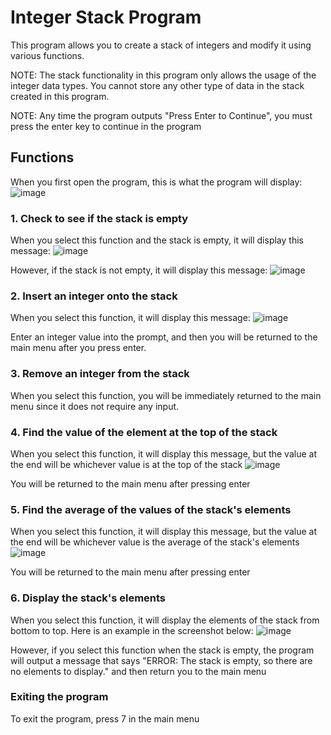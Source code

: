 # Integer Stack Program
This program allows you to create a stack of integers and modify it using various functions.

NOTE: The stack functionality in this program only allows the usage of the integer data types. You cannot store any other type of data in the stack created in this program.

NOTE: Any time the program outputs "Press Enter to Continue", you must press the enter key to continue in the program

## Functions

When you first open the program, this is what the program will display:
![image](https://github.com/user-attachments/assets/63cacd88-c268-421b-b3fe-a1b24075f9dd)

### 1. Check to see if the stack is empty

When you select this function and the stack is empty, it will display this message:
![image](https://github.com/user-attachments/assets/1a2dfe11-bf2a-4ebe-981f-095d96d00440)

However, if the stack is not empty, it will display this message:
![image](https://github.com/user-attachments/assets/7c0f9932-58de-4128-ae9f-57aa64395f8b)

### 2. Insert an integer onto the stack

When you select this function, it will display this message:
![image](https://github.com/user-attachments/assets/206daae2-a7bb-4c35-b66a-0349d079d58c)

Enter an integer value into the prompt, and then you will be returned to the main menu after you press enter.

### 3. Remove an integer from the stack

When you select this function, you will be immediately returned to the main menu since it does not require any input.

### 4. Find the value of the element at the top of the stack

When you select this function, it will display this message, but the value at the end will be whichever value is at the top of the stack
![image](https://github.com/user-attachments/assets/7bcd57bb-aa3b-49ff-8716-9c8f83d30c7f)

You will be returned to the main menu after pressing enter

### 5. Find the average of the values of the stack's elements

When you select this function, it will display this message, but the value at the end will be whichever value is the average of the stack's elements
![image](https://github.com/user-attachments/assets/bcb0c1bd-f504-4483-9974-8b3f4e7bbf19)

You will be returned to the main menu after pressing enter

### 6. Display the stack's elements

When you select this function, it will display the elements of the stack from bottom to top. Here is an example in the screenshot below:
![image](https://github.com/user-attachments/assets/eceb18cd-5e4d-41cc-a579-fa9c377d1660)

However, if you select this function when the stack is empty, the program will output a message that says "ERROR: The stack is empty, so there are no elements to display." and then return you to the main menu

### Exiting the program

To exit the program, press 7 in the main menu
